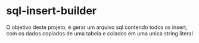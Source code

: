 # sql-insert-builder
O objetivo deste projeto, é gerar um arquivo sql contendo todos os insert, com os dados copiados de uma tabela e colados em uma unica string literal
